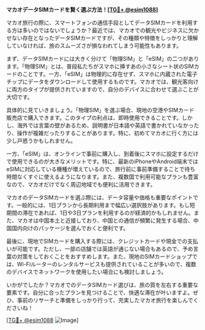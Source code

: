 **マカオデータSIMカードを賢く選ぶ方法！[[TG💪+ @esim1088](https://t.me/s/esim1088)]**

マカオ旅行の際に、スマートフォンの通信手段としてデータSIMカードを利用する方は多いのではないでしょうか？最近では、マカオでの観光やビジネスに欠かせない存在となったデータSIMカードですが、その種類や特徴をしっかりと理解していなければ、旅のスムーズさが損なわれてしまう可能性もあります。

まず、データSIMカードには大きく分けて「物理SIM」と「eSIM」の二つがあります。「物理SIM」とは、普段私たちがスマホに挿すあの小さなシート状のSIMカードのことです。一方、「eSIM」は物理的に存在せず、スマホに内蔵された電子チップにデータをダウンロードして使用するものです。マカオでは、観光客向けに両方のタイプが提供されていますので、自分のデバイスに合わせて選ぶことが大切です。

具体的に見ていきましょう。「物理SIM」を選ぶ場合、現地の空港やSIMカード販売店で購入できます。このタイプの利点は、即時使用できることです。しかし、海外では言葉の壁があるため、説明書が日本語や英語で書かれていなかったり、操作が複雑だったりすることがあります。特に、初めてマカオに行く方には少し戸惑うかもしれません。

一方、「eSIM」は、オンラインで事前に購入し、到着後にスマホに設定するだけで使用できるのが大きなメリットです。特に、最新のiPhoneやAndroid端末ではeSIMに対応している機種が増えているので、旅行前に事前準備することで待ち時間なくすぐに使えるようになります。また、複数国で利用可能なプランも豊富なので、マカオだけでなく周辺地域でも便利に活用できます。

マカオのデータSIMカードを選ぶ際には、データ容量や価格も重要なポイントです。一般的には、1日プランから長期利用まで幅広い選択肢があります。もし短期間の滞在であれば、1日や3日プランを利用するのが経済的かもしれません。また、マカオは中国本土と近接しており、中国との通信が頻繁に発生する場合、中国国内向けのパッケージを選んでおくと便利です。

最後に、現地でSIMカードを購入する際には、クレジットカードや現金での支払いが可能です。ただし、一部の店舗では英語が通じない場合もあるので、予め言葉の対策をしておくことをおすすめします。また、現地のSIMカードショップでは、Wi-Fiルーターのレンタルサービスも提供されていることが多いので、複数のデバイスでネットワークを使用したい場合にも検討しましょう。

いかがでしたか？マカオでのデータSIMカード選びは、旅の質を左右する重要な要素です。自分に合ったプランを見つけることで、快適な滞在が叶いますよ。ぜひ、事前のリサーチと準備をしっかり行って、充実したマカオ旅行を楽しんでくださいね！

[[TG💪+ @esim1088](https://t.me/s/esim1088) ![Image](https://i.postimg.cc/Y0z9fWf4/image.png)]